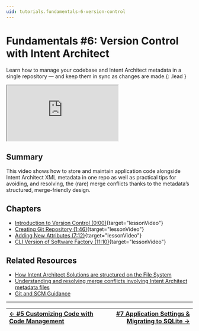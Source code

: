 ```yaml
---
uid: tutorials.fundamentals-6-version-control
---
```

# Fundamentals #6: Version Control with Intent Architect

Learn how to manage your codebase and Intent Architect metadata in a single repository — and keep them in sync as changes are made.{: .lead }

<div class="video-16x9"><iframe name="lessonVideo" src="https://intentarchitect.com/#/redirect/?category=docs-embedded&subCategory=fundamentals-series" title="Video" allowfullscreen></iframe></div>

## Summary

This video shows how to store and maintain application code alongside Intent Architect XML metadata in one repo as well as practical tips for avoiding, and resolving, the (rare) merge conflicts thanks to the metadata’s structured, merge-friendly design.

## Chapters

- [Introduction to Version Control (0:00)](https://www.youtube.com/embed/-9ZM5QR_UQ4?rel=0&start=0&autoplay=1){target="lessonVideo"}
- [Creating Git Repository (1:46)](https://www.youtube.com/embed/-9ZM5QR_UQ4?rel=0&start=106&autoplay=1){target="lessonVideo"}
- [Adding New Attributes (7:12)](https://www.youtube.com/embed/-9ZM5QR_UQ4?rel=0&start=432&autoplay=1){target="lessonVideo"}
- [CLI Version of Software Factory (11:10)](https://www.youtube.com/embed/-9ZM5QR_UQ4?rel=0&start=670&autoplay=1){target="lessonVideo"}

## Related Resources

- [How Intent Architect Solutions are structured on the File System](xref:application-development.development-environment.how-intent-architect-solutions-are-structured-on-the-file-system)
- [Understanding and resolving merge conflicts involving Intent Architect metadata files](xref:application-development.understanding-and-resolving-merge-conflicts)
- [Git and SCM Guidance](xref:application-development.applications-and-solutions.git-and-scm-guidance)

---

| [← #5 Customizing Code with Code Management](xref:tutorials.fundamentals-5-customizing-code) | [#7 Application Settings & Migrating to SQLite →](xref:tutorials.fundamentals-7-settings-migration) |
|:--|--:|
